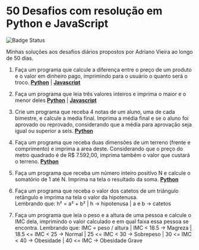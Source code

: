 # 50 Desafios com resolução em Python e JavaScript

![Badge Status](https://img.shields.io/static/v1?label=status&message=em%20desenvolvimento&color=yellow)

Minhas soluções aos desafios diários propostos por Adriano Vieira ao longo de 50 dias.

1. Faça um programa que calcule a diferença entre o preço de um produto e o valor em dinheiro pago, imprimindo para o usuário o quanto será o troco. <b><a href="https://github.com/brunoesm07/desafio-50dias-python/blob/main/Desafio%201.py">Python</a></b> | <b><a href="https://github.com/brunoesm07/desafio-50dias/blob/main/Desafio%201.js">Javascript</a></b> 

2. Faça um programa que leia três valores inteiros e imprima o maior e o menor deles <b><a href="https://github.com/brunoesm07/desafio-50dias-python/blob/main/Desafio%202.py"> Python</a></b>  | <b><a href="https://github.com/brunoesm07/desafio-50dias/blob/main/Desafio%202.js">Javascript</a></b> 

3. Crie um programa que receba 4 notas de um aluno, uma de cada bimestre, e calcule a media final. Imprima a média final e se o aluno foi aprovado ou reprovado, considerando que a média para aprovação seja igual ou superior a seis. <b><a href="https://github.com/brunoesm07/desafio-50dias-python/blob/main/Desafio%203.py"> Python</a></b>

4. Faça um programa que receba duas dimensões de um terreno (frente e comprimento) e imprima a area deste. Considerando que o preço do metro quadrado é de R$ 7.592,00, imprima também o valor que custará o terreno. <b><a href="https://github.com/brunoesm07/desafio-50dias-python/blob/main/Desafio%204.py"> Python</a></b>

5. Faça um programa que receba um número inteiro positivo N e calcule o somatório de 1 até N. Imprima na tela o resultado da soma. <b><a href="https://github.com/brunoesm07/desafio-50dias-python/blob/main/Desafio%205.py"> Python</a></b>

6. Faça um programa que receba o valor dos catetos de um triângulo retângulo e imprima na tela o valor da hipotenusa. 
</br>Lembrando que: h² = a² + b² | h -> hipotenusa | a e b -> catetos

7. Faça um programa que leia o peso e a altura de uma pessoa e calcule o IMC dela, imprimindo o valor calculado e em qual faixa essa pessoa se encontra. Lembrando que: IMC = peso / altura | IMC < 18.5 -> Magreza | 18.5 <= IMC < 25 -> Normal | 25 <= IMC < 30 -> Sobrepeso | 30 <= IMC < 40 -> Obesidade | 40 <= IMC -> Obesidade Grave
